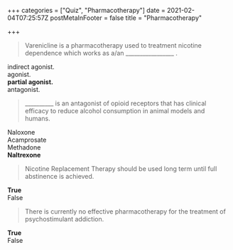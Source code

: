 +++
categories = ["Quiz", "Pharmacotherapy"]
date = 2021-02-04T07:25:57Z
postMetaInFooter = false
title = "Pharmacotherapy"

+++
> Varenicline is a pharmacotherapy used to treatment nicotine dependence which works as a/an _________________ .

indirect agonist.  
agonist.  
**partial agonist.**  
antagonist.

> __________ is an antagonist of opioid receptors that has clinical efficacy to reduce alcohol consumption in animal models and humans.

Naloxone  
Acamprosate  
Methadone  
**Naltrexone**

> Nicotine Replacement Therapy should be used long term until full abstinence is achieved.

**True**  
False

> There is currently no effective pharmacotherapy for the treatment of psychostimulant addiction.

**True**  
False